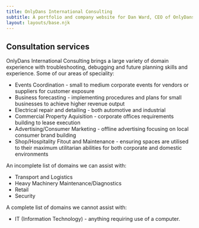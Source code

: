 ```yaml
---
title: OnlyDans International Consulting
subtitle: A portfolio and company website for Dan Ward, CEO of OnlyDans International Consulting.<br />A mixture of 20 years industry experience in IT and the related industries that required IT support during those years.
layout: layouts/base.njk
---
```



## Consultation services

OnlyDans International Consulting brings a large variety of domain experience with troubleshooting, debugging and future planning skills and experience. Some of our areas of speciality:

- Events Coordination - small to medium corporate events for vendors or suppliers for customer exposure
- Business forecasting - implementing procedures and plans for small businesses to achieve higher revenue output
- Electrical repair and detailing - both automotive and industrial
- Commercial Property Aquisition - corporate offices requirements building to lease execution
- Advertising/Consumer Marketing - offline advertising focusing on local consumer brand building
- Shop/Hospitality Fitout and Maintenance - ensuring spaces are utilised to their maximum utilitarian abilities for both corporate and domestic environments

An incomplete list of domains we can assist with:

- Transport and Logistics
- Heavy Machinery Maintenance/Diagnostics
- Retail
- Security

A complete list of domains we cannot assist with:

- IT (Information Technology) - anything requiring use of a computer.